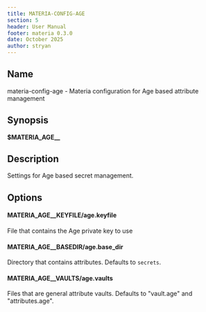 ```yaml
---
title: MATERIA-CONFIG-AGE
section: 5
header: User Manual
footer: materia 0.3.0
date: October 2025
author: stryan
---
```


## Name
materia-config-age - Materia configuration for Age based attribute management

## Synopsis

**$MATERIA_AGE__<option-name>**

## Description

Settings for Age based secret management.

## Options

#### **MATERIA_AGE__KEYFILE**/**age.keyfile**

File that contains the Age private key to use

#### **MATERIA_AGE__BASEDIR**/**age.base_dir**

Directory that contains attributes. Defaults to `secrets`.

#### **MATERIA_AGE__VAULTS**/**age.vaults**

Files that are general attribute vaults. Defaults to "vault.age" and "attributes.age".
